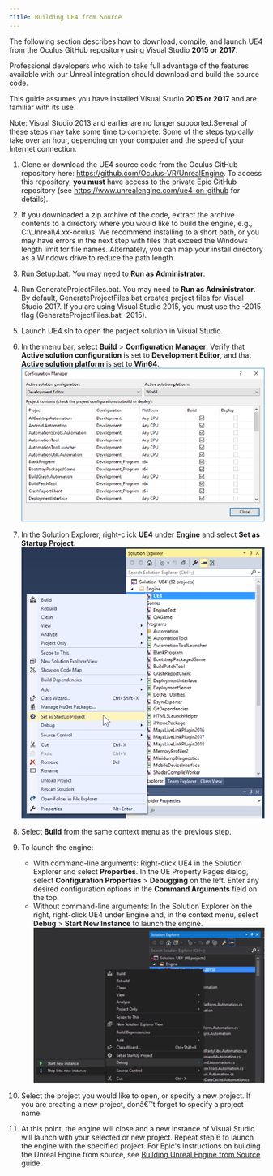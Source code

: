 ```yaml
---
title: Building UE4 from Source
---
```

The following section describes how to download, compile, and launch UE4 from the Oculus GitHub repository using Visual Studio **2015 or 2017**.

Professional developers who wish to take full advantage of the features available with our Unreal integration should download and build the source code.

This guide assumes you have installed Visual Studio **2015 or 2017** and are familiar with its use. 

Note: Visual Studio 2013 and earlier are no longer supported.Several of these steps may take some time to complete. Some of the steps typically take over an hour, depending on your computer and the speed of your Internet connection.

1. Clone or download the UE4 source code from the Oculus GitHub repository here: <https://github.com/Oculus-VR/UnrealEngine>. To access this repository, **you must** have access to the private Epic GitHub repository (see <https://www.unrealengine.com/ue4-on-github> for details).
2. If you downloaded a zip archive of the code, extract the archive contents to a directory where you would like to build the engine, e.g., C:\Unreal\4.xx-oculus. We recommend installing to a short path, or you may have errors in the next step with files that exceed the Windows length limit for file names. Alternately, you can map your install directory as a Windows drive to reduce the path length. 
3. Run Setup.bat. You may need to **Run as Administrator**. 
4. Run GenerateProjectFiles.bat. You may need to **Run as Administrator**. By default, GenerateProjectFiles.bat creates project files for Visual Studio 2017. If you are using Visual Studio 2015, you must use the -2015 flag (GenerateProjectFiles.bat -2015).
5. Launch UE4.sln to open the project solution in Visual Studio.
6. In the menu bar, select **Build** > **Configuration Manager**. Verify that **Active solution configuration** is set to **Development Editor**, and that **Active solution platform** is set to **Win64**. ![](/images/documentation-unreal-latest-concepts-unreal-building-ue4-from-source-0.png)  

7. In the Solution Explorer, right-click **UE4** under **Engine** and select **Set as Startup Project**. ![](/images/documentation-unreal-latest-concepts-unreal-building-ue4-from-source-1.png)  

8. Select **Build** from the same context menu as the previous step. 
9. To launch the engine: 
	* With command-line arguments: Right-click UE4 in the Solution Explorer and select **Properties**. In the UE Property Pages dialog, select **Configuration Properties** > **Debugging** on the left. Enter any desired configuration options in the **Command Arguments** field on the top.
	* Without command-line arguments: In the Solution Explorer on the right, right-click UE4 under Engine and, in the context menu, select **Debug** > **Start New Instance** to launch the engine.
	![](/images/documentation-unreal-latest-concepts-unreal-building-ue4-from-source-2.png)  

10. Select the project you would like to open, or specify a new project. If you are creating a new project, donâ€™t forget to specify a project name.
11. At this point, the engine will close and a new instance of Visual Studio will launch with your selected or new project. Repeat step 6 to launch the engine with the specified project.
For Epic's instructions on building the Unreal Engine from source, see [Building Unreal Engine from Source](https://docs.unrealengine.com/latest/INT/Programming/Development/BuildingUnrealEngine/) guide.

